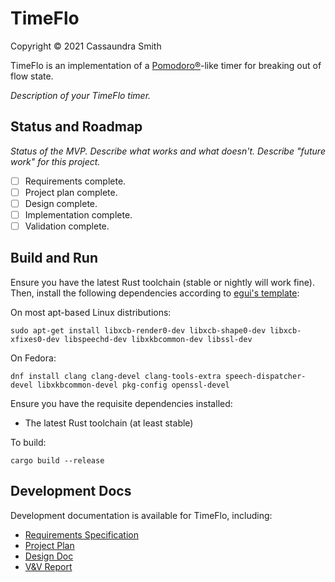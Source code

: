 # TimeFlo
Copyright &copy; 2021 Cassaundra Smith

TimeFlo is an implementation of a
[Pomodoro&reg;](https://en.wikipedia.org/wiki/Pomodoro_Technique)-like
timer for breaking out of flow state.

*Description of your TimeFlo timer.*

## Status and Roadmap

*Status of the MVP. Describe what works and what
doesn't. Describe "future work" for this project.*

* [ ] Requirements complete.
* [ ] Project plan complete.
* [ ] Design complete.
* [ ] Implementation complete.
* [ ] Validation complete.

## Build and Run

Ensure you have the latest Rust toolchain (stable or nightly will work fine).
Then, install the following dependencies according to [egui's template](https://github.com/emilk/eframe_template/):

On most apt-based Linux distributions:
```
sudo apt-get install libxcb-render0-dev libxcb-shape0-dev libxcb-xfixes0-dev libspeechd-dev libxkbcommon-dev libssl-dev
```

On Fedora:
```
dnf install clang clang-devel clang-tools-extra speech-dispatcher-devel libxkbcommon-devel pkg-config openssl-devel
```

Ensure you have the requisite dependencies installed:
- The latest Rust toolchain (at least stable)

To build:
```shell
cargo build --release
```


## Development Docs

Development documentation is available for TimeFlo, including:

* [Requirements Specification](docs/reqs.md)
* [Project Plan](docs/plan.md)
* [Design Doc](docs/design.md)
* [V&amp;V Report](docs/vnv.md)
